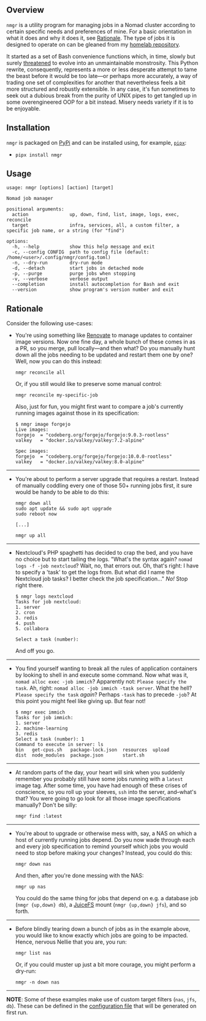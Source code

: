 ## Overview

`nmgr` is a utility program for managing jobs in a Nomad cluster according to certain specific needs and preferences of mine. For a basic orientation in what it does and why it does it, see [Rationale](https://github.com/cycneuramus/nmgr#rationale). The type of jobs it is designed to operate on can be gleaned from my [homelab repository](https://github.com/cycneuramus/homelab).

It started as a set of Bash convenience functions which, in time, slowly but surely [threatened](https://github.com/cycneuramus/nmgr/blob/bash-legacy/nmgr) to evolve into an unmaintainable monstrosity. This Python rewrite, consequently, represents a more or less desperate attempt to tame the beast before it would be too late—or perhaps more accurately, a way of trading one set of complexities for another that nevertheless feels a bit more structured and robustly extensible. In any case, it's fun sometimes to seek out a dubious break from the purity of UNIX pipes to get tangled up in some overengineered OOP for a bit instead. Misery needs variety if it is to be enjoyable.

## Installation

`nmgr` is packaged on [PyPi](https://pypi.org/project/nmgr) and can be installed using, for example, [`pipx`](https://pipx.pypa.io/stable/):

+ `pipx install nmgr`

## Usage

```
usage: nmgr [options] [action] [target]

Nomad job manager

positional arguments:
  action               up, down, find, list, image, logs, exec, reconcile
  target               infra, services, all, a custom filter, a specific job name, or a string (for "find")

options:
  -h, --help           show this help message and exit
  -c, --config CONFIG  path to config file (default: /home/<user>/.config/nmgr/config.toml)
  -n, --dry-run        dry-run mode
  -d, --detach         start jobs in detached mode
  -p, --purge          purge jobs when stopping
  -v, --verbose        verbose output
  --completion         install autocompletion for Bash and exit
  --version            show program's version number and exit
```
## Rationale

Consider the following use-cases:

+ You're using something like [Renovate](https://renovatebot.com) to manage updates to container image versions. Now one fine day, a whole bunch of these comes in as a PR, so you merge, pull locally—and then what? Do you manually hunt down all the jobs needing to be updated and restart them one by one? Well, now you can do this instead:

    `nmgr reconcile all`

    Or, if you still would like to preserve some manual control:

    `nmgr reconcile my-specific-job`

    Also, just for fun, you might first want to compare a job's currently running images against those in its specification:

    ```
    $ nmgr image forgejo
    Live images:
    forgejo  = "codeberg.org/forgejo/forgejo:9.0.3-rootless"
    valkey   = "docker.io/valkey/valkey:7.2-alpine"

    Spec images:
    forgejo  = "codeberg.org/forgejo/forgejo:10.0.0-rootless"
    valkey   = "docker.io/valkey/valkey:8.0-alpine"
    ```

---

+ You're about to perform a server upgrade that requires a restart. Instead of manually coddling every one of those 50+ running jobs first, it sure would be handy to be able to do this:

    ```
    nmgr down all
    sudo apt update && sudo apt upgrade
    sudo reboot now

    [...]

    nmgr up all
    ```

---

+ Nextcloud's PHP spaghetti has decided to crap the bed, and you have no choice but to start tailing the logs. "What's the syntax again? `nomad logs -f -job nextcloud`? Wait, no, that errors out. Oh, that's right: I have to specify a 'task' to get the logs from. But what did I name the Nextcloud job tasks? I better check the job specification..." *No!* Stop right there.

    ```
    $ nmgr logs nextcloud
    Tasks for job nextcloud:
    1. server
    2. cron
    3. redis
    4. push
    5. collabora

    Select a task (number):
    ```

    And off you go.

---

+ You find yourself wanting to break all the rules of application containers by looking to shell in and execute some command. Now what was it, `nomad alloc exec -job immich`? Apparently not: `Please specify the task`. Ah, right: `nomad alloc -job immich -task server`. What the hell? `Please specify the task` *again*? Perhaps `-task` has to precede `-job`? At this point you might feel like giving up. But fear not!

    ```
    $ nmgr exec immich
    Tasks for job immich:
    1. server
    2. machine-learning
    3. redis
    Select a task (number): 1
    Command to execute in server: ls
    bin   get-cpus.sh   package-lock.json  resources  upload
    dist  node_modules  package.json       start.sh
    ```

---

+ At random parts of the day, your heart will sink when you suddenly remember you probably still have some jobs running with a `latest` image tag. After some time, you have had enough of these crises of conscience, so you roll up your sleeves, `ssh` into the server, and–what's that? You were going to go look for all those image specifications manually? Don't be silly:

    `nmgr find :latest`

---

+ You're about to upgrade or otherwise mess with, say, a NAS on which a host of currently running jobs depend. Do you now wade through each and every job specification to remind yourself which jobs you would need to stop before making your changes? Instead, you could do this:

    `nmgr down nas`

    And then, after you're done messing with the NAS:

    `nmgr up nas`

    You could do the same thing for jobs that depend on e.g. a database job (`nmgr {up,down} db`), a [JuiceFS](https://juicefs.com) mount (`nmgr {up,down} jfs`), and so forth.

---

+ Before blindly tearing down a bunch of jobs as in the example above, you would like to know exactly which jobs are going to be impacted. Hence, nervous Nellie that you are, you run:

    `nmgr list nas`

    Or, if you could muster up just a bit more courage, you might perform a dry-run:

    `nmgr -n down nas`

---

**NOTE**: Some of these examples make use of custom target filters (`nas`, `jfs`, `db`). These can be defined in the [configuration file](https://github.com/cycneuramus/nmgr/blob/master/nmgr/data/config.toml) that will be generated on first run.
